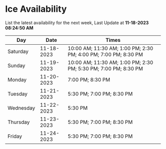 # Ice Availability

List the latest availability for the next week, Last Update at **11-18-2023 08:24:50 AM**

| Day         | Date        | Times       |
| ----------- | ----------- | ----------- |
|Saturday|11-18-2023|10:00 AM; 11:30 AM; 1:00 PM; 2:30 PM; 4:00 PM; 7:00 PM; 8:30 PM|
|Sunday|11-19-2023|10:00 AM; 11:30 AM; 1:00 PM; 2:30 PM; 5:30 PM; 7:00 PM; 8:30 PM|
|Monday|11-20-2023|7:00 PM; 8:30 PM|
|Tuesday|11-21-2023|5:30 PM; 7:00 PM; 8:30 PM|
|Wednesday|11-22-2023|5:30 PM|
|Thursday|11-23-2023|5:30 PM; 7:00 PM; 8:30 PM|
|Friday|11-24-2023|5:30 PM; 7:00 PM; 8:30 PM|
